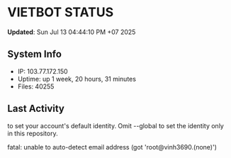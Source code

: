 # VIETBOT STATUS
**Updated**: Sun Jul 13 04:44:10 PM +07 2025

## System Info
- IP: 103.77.172.150
- Uptime: up 1 week, 20 hours, 31 minutes
- Files: 40255

## Last Activity

to set your account's default identity.
Omit --global to set the identity only in this repository.

fatal: unable to auto-detect email address (got 'root@vinh3690.(none)')
